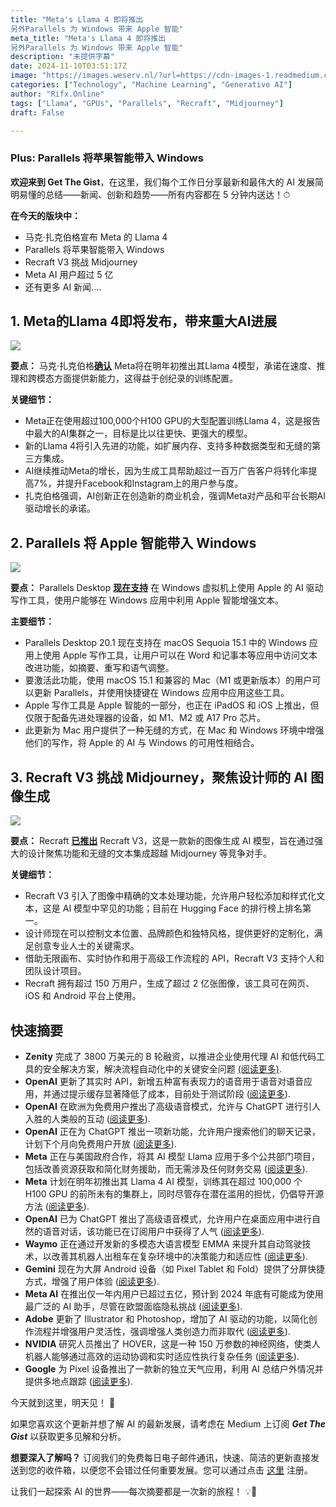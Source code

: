 ```yaml
---
title: "Meta's Llama 4 即将推出
另外Parallels 为 Windows 带来 Apple 智能"
meta_title: "Meta's Llama 4 即将推出
另外Parallels 为 Windows 带来 Apple 智能"
description: "未提供字幕"
date: 2024-11-10T03:51:17Z
image: "https://images.weserv.nl/?url=https://cdn-images-1.readmedium.com/v2/resize:fit:800/0*sYakQyN_2Lupo_By"
categories: ["Technology", "Machine Learning", "Generative AI"]
author: "Rifx.Online"
tags: ["Llama", "GPUs", "Parallels", "Recraft", "Midjourney"]
draft: False

---
```




### Plus: Parallels 将苹果智能带入 Windows



**欢迎来到 Get The Gist**，在这里，我们每个工作日分享最新和最伟大的 AI 发展简明易懂的总结——新闻、创新和趋势——所有内容都在 5 分钟内送达！⏱

**在今天的版块中：**

* 马克·扎克伯格宣布 Meta 的 Llama 4
* Parallels 将苹果智能带入 Windows
* Recraft V3 挑战 Midjourney
* Meta AI 用户超过 5 亿
* 还有更多 AI 新闻….

## 1\. Meta的Llama 4即将发布，带来重大AI进展

![](https://images.weserv.nl/?url=https://cdn-images-1.readmedium.com/v2/resize:fit:800/0*E_j8uSNV6s3lg2vm)

**要点：** 马克·扎克伯格[**确认**](https://analyticsindiamag.com/ai-news-updates/mark-zuckerberg-confirms-llama-4-release-early-next-year/?utm_source=getthegist.beehiiv.com&utm_medium=referral&utm_campaign=meta-s-llama-4-is-coming-soon) Meta将在明年初推出其Llama 4模型，承诺在速度、推理和跨模态方面提供新能力，这得益于创纪录的训练配置。

**关键细节：**

* Meta正在使用超过100,000个H100 GPU的大型配置训练Llama 4，这是报告中最大的AI集群之一，目标是比以往更快、更强大的模型。
* 新的Llama 4将引入先进的功能，如扩展内存、支持多种数据类型和无缝的第三方集成。
* AI继续推动Meta的增长，因为生成工具帮助超过一百万广告客户将转化率提高7%，并提升Facebook和Instagram上的用户参与度。
* 扎克伯格强调，AI创新正在创造新的商业机会，强调Meta对产品和平台长期AI驱动增长的承诺。

## 2\. Parallels 将 Apple 智能带入 Windows

![](https://images.weserv.nl/?url=https://cdn-images-1.readmedium.com/v2/resize:fit:800/0*36yykSGFUbML6zR4)

**要点：** Parallels Desktop [**现在支持**](https://www.neowin.net/news/parallels-brings-apple-intelligence-features-to-windows/?utm_source=getthegist.beehiiv.com&utm_medium=referral&utm_campaign=meta-s-llama-4-is-coming-soon) 在 Windows 虚拟机上使用 Apple 的 AI 驱动写作工具，使用户能够在 Windows 应用中利用 Apple 智能增强文本。

**主要细节：**

* Parallels Desktop 20\.1 现在支持在 macOS Sequoia 15\.1 中的 Windows 应用上使用 Apple 写作工具，让用户可以在 Word 和记事本等应用中访问文本改进功能，如摘要、重写和语气调整。
* 要激活此功能，使用 macOS 15\.1 和兼容的 Mac（M1 或更新版本）的用户可以更新 Parallels，并使用快捷键在 Windows 应用中应用这些工具。
* Apple 写作工具是 Apple 智能的一部分，也正在 iPadOS 和 iOS 上推出，但仅限于配备先进处理器的设备，如 M1、M2 或 A17 Pro 芯片。
* 此更新为 Mac 用户提供了一种无缝的方式，在 Mac 和 Windows 环境中增强他们的写作，将 Apple 的 AI 与 Windows 的可用性相结合。

## 3\. Recraft V3 挑战 Midjourney，聚焦设计师的 AI 图像生成

![](https://images.weserv.nl/?url=https://cdn-images-1.readmedium.com/v2/resize:fit:800/0*lYoMCLyX61RKwMiF)

**要点：** Recraft [**已推出**](https://www.tomsguide.com/ai/ai-image-video/watch-out-midjourney-recraft-just-announced-new-ai-image-generator-model?utm_source=getthegist.beehiiv.com&utm_medium=referral&utm_campaign=meta-s-llama-4-is-coming-soon) Recraft V3，这是一款新的图像生成 AI 模型，旨在通过强大的设计聚焦功能和无缝的文本集成超越 Midjourney 等竞争对手。

**关键细节：**

* Recraft V3 引入了图像中精确的文本处理功能，允许用户轻松添加和样式化文本，这是 AI 模型中罕见的功能；目前在 Hugging Face 的排行榜上排名第一。
* 设计师现在可以控制文本位置、品牌颜色和独特风格，提供更好的定制化，满足创意专业人士的关键需求。
* 借助无限画布、实时协作和用于高级工作流程的 API，Recraft V3 支持个人和团队设计项目。
* Recraft 拥有超过 150 万用户，生成了超过 2 亿张图像，该工具可在网页、iOS 和 Android 平台上使用。

## 快速摘要

* **Zenity** 完成了 3800 万美元的 B 轮融资，以推进企业使用代理 AI 和低代码工具的安全解决方案，解决流程自动化中的关键安全问题 [(阅读更多)](https://www.darkreading.com/application-security/zenity-raises-38m-series-b-funding-round-to-secure-agentic-ai?utm_source=getthegist.beehiiv.com&utm_medium=referral&utm_campaign=meta-s-llama-4-is-coming-soon).
* **OpenAI** 更新了其实时 API，新增五种富有表现力的语音用于语音对语音应用，并通过提示缓存显著降低了成本，目前处于测试阶段 ([阅读更多](https://venturebeat.com/ai/openai-expands-realtime-api-with-new-voices-and-cuts-prices-for-developers/?utm_source=getthegist.beehiiv.com&utm_medium=referral&utm_campaign=meta-s-llama-4-is-coming-soon)).
* **OpenAI** 在欧洲为免费用户推出了高级语音模式，允许与 ChatGPT 进行引人入胜的人类般的互动 ([阅读更多](https://www.tomsguide.com/ai/openai-advanced-voice-is-now-free-for-10-minutes-a-month-3-tips-for-getting-the-most-out-of-that-time?utm_source=getthegist.beehiiv.com&utm_medium=referral&utm_campaign=meta-s-llama-4-is-coming-soon)).
* **OpenAI** 正在为 ChatGPT 推出一项新功能，允许用户搜索他们的聊天记录，计划下个月向免费用户开放 ([阅读更多](https://indianexpress.com/article/technology/artificial-intelligence/chatgpt-now-allow-users-to-search-through-their-history-heres-how-to-use-it-9647233/?utm_source=getthegist.beehiiv.com&utm_medium=referral&utm_campaign=meta-s-llama-4-is-coming-soon)).
* **Meta** 正在与美国政府合作，将其 AI 模型 Llama 应用于多个公共部门项目，包括改善资源获取和简化财务援助，而无需涉及任何财务交易 ([阅读更多](https://www.newsbytesapp.com/news/science/meta-working-to-get-llama-used-in-us-government-sectors/story?utm_source=getthegist.beehiiv.com&utm_medium=referral&utm_campaign=meta-s-llama-4-is-coming-soon)).
* **Meta** 计划在明年初推出其 Llama 4 AI 模型，训练其在超过 100,000 个 H100 GPU 的前所未有的集群上，同时尽管存在潜在滥用的担忧，仍倡导开源方法 ([阅读更多](https://www.newsbytesapp.com/news/science/meta-trains-llama-4-models-on-largest-nvidia-gpu-cluster/story?utm_source=getthegist.beehiiv.com&utm_medium=referral&utm_campaign=meta-s-llama-4-is-coming-soon)).
* **OpenAI** 已为 ChatGPT 推出了高级语音模式，允许用户在桌面应用中进行自然的语音对话，该功能已在订阅用户中获得了人气 ([阅读更多](https://www.digitaltrends.com/computing/chatgpt-advanced-voice-mode-macos-windows-desktops/?utm_source=getthegist.beehiiv.com&utm_medium=referral&utm_campaign=meta-s-llama-4-is-coming-soon)).
* **Waymo** 正在通过开发新的多模态大语言模型 EMMA 来提升其自动驾驶技术，以改善其机器人出租车在复杂环境中的决策能力和适应性 ([阅读更多](https://www.theverge.com/2024/10/30/24283516/waymo-google-gemini-llm-ai-robotaxi?utm_source=getthegist.beehiiv.com&utm_medium=referral&utm_campaign=meta-s-llama-4-is-coming-soon)).
* **Gemini** 现在为大屏 Android 设备（如 Pixel Tablet 和 Fold）提供了分屏快捷方式，增强了用户体验 ([阅读更多](https://www.androidauthority.com/gemini-split-screen-shortcut-3495573/?utm_source=getthegist.beehiiv.com&utm_medium=referral&utm_campaign=meta-s-llama-4-is-coming-soon)).
* **Meta AI** 在推出仅一年内用户已超过五亿，预计到 2024 年底有可能成为使用最广泛的 AI 助手，尽管在欧盟面临隐私挑战 ([阅读更多](https://www.phonearena.com/news/meta-ai-reaches-500-million-users-in-one-year_id164309?utm_source=getthegist.beehiiv.com&utm_medium=referral&utm_campaign=meta-s-llama-4-is-coming-soon)).
* **Adobe** 更新了 Illustrator 和 Photoshop，增加了 AI 驱动的功能，以简化创作流程并增强用户灵活性，强调增强人类创造力而非取代 ([阅读更多](https://www.gearpatrol.com/tech/six-new-powerful-ai-features-every-adobe-photoshop-illustrator-must-try/?utm_source=getthegist.beehiiv.com&utm_medium=referral&utm_campaign=meta-s-llama-4-is-coming-soon)).
* **NVIDIA** 研究人员推出了 HOVER，这是一种 150 万参数的神经网络，使类人机器人能够通过高效的运动协调和实时适应性执行复杂任务 ([阅读更多](https://analyticsindiamag.com/ai-news-updates/nvidia-introduces-hover-a-1-5-m-parameter-neural-network-for-humanoid-robotics/?utm_source=getthegist.beehiiv.com&utm_medium=referral&utm_campaign=meta-s-llama-4-is-coming-soon)).
* **Google** 为 Pixel 设备推出了一款新的独立天气应用，利用 AI 总结户外情况并提供多地点跟踪 ([阅读更多](https://www.theverge.com/2024/10/30/24283998/google-weather-app-pixel-8-7-6-ai-summaries?utm_source=getthegist.beehiiv.com&utm_medium=referral&utm_campaign=meta-s-llama-4-is-coming-soon)).

今天就到这里，明天见！ 👋

如果您喜欢这个更新并想了解 AI 的最新发展，请考虑在 Medium 上订阅 ***Get The Gist*** 以获取更多见解和分析。

**想要深入了解吗？** 订阅我们的免费每日电子邮件通讯，快速、简洁的更新直接发送到您的收件箱，以便您不会错过任何重要发展。您可以通过点击 [这里](https://getthegist.beehiiv.com/) 注册。

让我们一起探索 AI 的世界——每次摘要都是一次新的旅程！ 💡🤖

